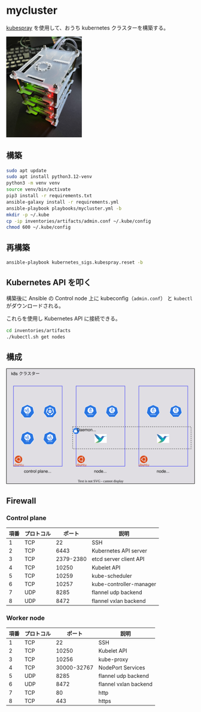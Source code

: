 # mycluster

[kubespray](https://github.com/kubernetes-sigs/kubespray) を使用して、おうち kubernetes クラスターを構築する。

<img src="https://raw.githubusercontent.com/CASL0/ansible/images/mycluster.jpeg" width="40%" />

## 構築

```sh
sudo apt update
sudo apt install python3.12-venv
python3 -m venv venv
source venv/bin/activate
pip3 install -r requirements.txt
ansible-galaxy install -r requirements.yml
ansible-playbook playbooks/mycluster.yml -b
mkdir -p ~/.kube
cp -ip inventories/artifacts/admin.conf ~/.kube/config
chmod 600 ~/.kube/config
```

## 再構築
```sh
ansible-playbook kubernetes_sigs.kubespray.reset -b
```

## Kubernetes API を叩く

構築後に Ansible の Control node 上に kubeconfig（`admin.conf`） と `kubectl` がダウンロードされる。

これらを使用し Kubernetes API に接続できる。

```sh
cd inventories/artifacts
./kubectl.sh get nodes
```

## 構成

<img src="https://raw.githubusercontent.com/CASL0/ansible/images/k8s.svg" />

## Firewall

### Control plane

| 項番 | プロトコル | ポート    | 説明                    |
| ---- | ---------- | --------- | ----------------------- |
| 1    | TCP        | 22        | SSH                     |
| 2    | TCP        | 6443      | Kubernetes API server   |
| 3    | TCP        | 2379-2380 | etcd server client API  |
| 4    | TCP        | 10250     | Kubelet API             |
| 5    | TCP        | 10259     | kube-scheduler          |
| 6    | TCP        | 10257     | kube-controller-manager |
| 7    | UDP        | 8285      | flannel udp backend     |
| 8    | UDP        | 8472      | flannel vxlan backend   |

### Worker node

| 項番 | プロトコル | ポート      | 説明                  |
| ---- | ---------- | ----------- | --------------------- |
| 1    | TCP        | 22          | SSH                   |
| 2    | TCP        | 10250       | Kubelet API           |
| 3    | TCP        | 10256       | kube-proxy            |
| 4    | TCP        | 30000-32767 | NodePort Services     |
| 5    | UDP        | 8285        | flannel udp backend   |
| 6    | UDP        | 8472        | flannel vxlan backend |
| 7    | TCP        | 80          | http                  |
| 8    | TCP        | 443         | https                 |

